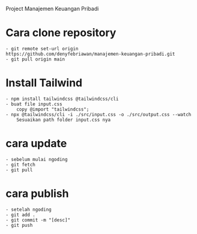 Project Manajemen Keuangan Pribadi

# Cara clone repository

    - git remote set-url origin https://github.com/denyfebriawan/manajemen-keuangan-pribadi.git
    - git pull origin main

# Install Tailwind

    - npm install tailwindcss @tailwindcss/cli
    - buat file input.css
        copy @import "tailwindcss";
    - npx @tailwindcss/cli -i ./src/input.css -o ./src/output.css --watch
        Sesuaikan path folder input.css nya

# cara update 
    - sebelum mulai ngoding
    - git fetch 
    - git pull
    
# cara publish
    - setelah ngoding
    - git add .
    - git commit -m "[desc]"
    - git push








